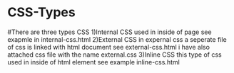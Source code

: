 # CSS-Types
 
#There are three types CSS
1)Internal CSS
    used in inside of page see exapmle in internal-css.html
2)External CSS
    in expernal css a seperate file of css is linked with html document see external-css.html 
    i have also attached css file with the name external.css
3)Inline CSS
    this type of css used in inside of html element see example inline-css.html 